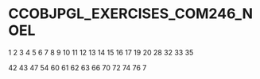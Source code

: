 # CCOBJPGL_EXERCISES_COM246_NOEL


1
2
3
4
5
6
7
8
9
10
11
12
13
14
15
16
17
19
20
28
32
33
35

42
43
47
54
60
61
62
63
66
70
72
74
76
7
